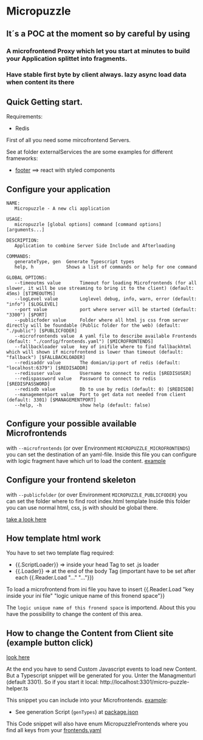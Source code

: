# Micropuzzle

## It´s a POC at the moment so by careful by using

### A microfrontend Proxy which let you start at minutes to build your Application splittet into fragments.
### Have stable first byte by client always. lazy async load data when content its there

## Quick Getting start. 

Requirements: 
  - Redis

First of all you need some mircofrontend Servers. 

See at folder externalServices the are some examples for different frameworks: 

- [footer](/externalServices/footer) ==> react with styled components


## Configure your application

```
NAME:
   Micropuzzle - A new cli application

USAGE:
   micropuzzle [global options] command [command options] [arguments...]

DESCRIPTION:
   Application to combine Server Side Include and Afterloading

COMMANDS:
   generateType, gen  Generate Typescript types
   help, h            Shows a list of commands or help for one command

GLOBAL OPTIONS:
   --timeoutms value       Timeout for loading Microfrontends (for all slower, it will be use streaming to bring it to the client) (default: 45ms) [$TIMEOUTMS]
   --logLevel value        Loglevel debug, info, warn, error (default: "info") [$LOGLEVEL]
   --port value            port where server will be started (default: "3300") [$PORT]
   --publicfoder value     Folder where all html js css from server directly will be foundable (Public folder for the web) (default: "./public") [$PUBLICFODER]
   --microfrontends value  A yaml file to describe available Frontends (default: "./config/frontends.yaml") [$MICROFRONTENDS]
   --fallbackloader value  key of inifile where to find fallbackhtml which will shown if microfrontend is lower than timeout (default: "fallback") [$FALLBACKLOADER]
   --redisaddr value       The domian/ip:port of redis (default: "localhost:6379") [$REDISADDR]
   --redisuser value       Username to connect to redis [$REDISUSER]
   --redispassword value   Password to connect to redis [$REDISPASSWORD]
   --redisdb value         Db to use by redis (default: 0) [$REDISDB]
   --managementport value  Port to get data not needed from client (default: 3301) [$MANAGEMENTPORT]
   --help, -h              show help (default: false)

```


## Configure your possible available Microfrontends
with `--microfrontends` (or over Environment `MICROPUZZLE_MICROFRONTENDS`) you can set the destination of an yaml-file. 
Inside this file you can configure with logic fragment have which url to load the content. [example](/config/frontends.yaml)

## Configure your frontend skeleton
with `--publicfolder` (or over Environment `MICROPUZZLE_PUBLICFODER`) you can set the folder where to find root index.html template
Inside this folder you can use normal html, css, js with should be global there. 

[take a look here](/public/index.html)

## How template html work
You have to set two template flag required: 
- {{.ScriptLoader}} => inside your head Tag to set .js loader
- {{.Loader}} => at the end of the body Tag (important have to be set after each  {{.Reader.Load "..." "..."}})

To load a microfrontend from ini file you have to insert  {{.Reader.Load "key inside your ini file" "logic unique name of this fronend space"}}

The `logic unique name of this fronend space` is importend. About this you have the possibility to change the content of this area. 


## How to change the Content from Client site (example button click)
[look here](/externalServices/footer_old/index.html)

At the end you have to send Custom Javascript events to load new Content. 
But a Typescript snippet will be generated for you. 
Unter the Managmenturl (default 3301). 
So if you start it local: 
http://localhost:3301/micro-puzzle-helper.ts

This snippet you can include into your Microfrontends. [example](./externalServices/footer/): 
- See generation Script (`genTypes`) at [package.json](./externalServices/footer/package.json)

This Code snippet will also have enum MicropuzzleFrontends where you find all keys from your [frontends.yaml](/config/frontends.yaml)
